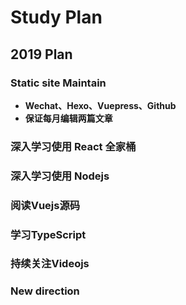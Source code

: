 # Study Plan


## 2019 Plan

### Static site Maintain

- **Wechat、Hexo、Vuepress、Github**
- **保证每月编辑两篇文章**

### 深入学习使用 React 全家桶

### 深入学习使用 Nodejs

### 阅读Vuejs源码

### 学习TypeScript

### 持续关注Videojs

### New direction